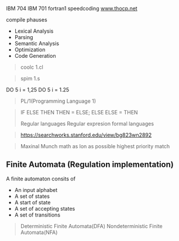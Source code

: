 IBM 704
IBM 701
fortran1
speedcoding
www.thocp.net

compile phauses

+ Lexical Analysis
+ Parsing
+ Semantic Analysis
+ Optimization
+ Code Generation

> coolc 1.cl

> spim 1.s

DO 5 i = 1,25
DO 5 i = 1.25

> PL/1(Programming Language 1)

> IF ELSE THEN THEN = ELSE; ELSE ELSE = THEN
> 
> Regular languages
  Regular expresion
  formal languages

> https://searchworks.stanford.edu/view/bg823wn2892

> Maxinal Munch
> math as lon as possible
> highest priority match

## Finite Automata (Regulation implementation)

A finite automaton consits of

+ An input alphabet
+ A set of states
+ A start of state
+ A set of accepting states
+ A set of transitions

> Deterministic Finite Automata(DFA)
> Nondeterministic Finite Automata(NFA)

